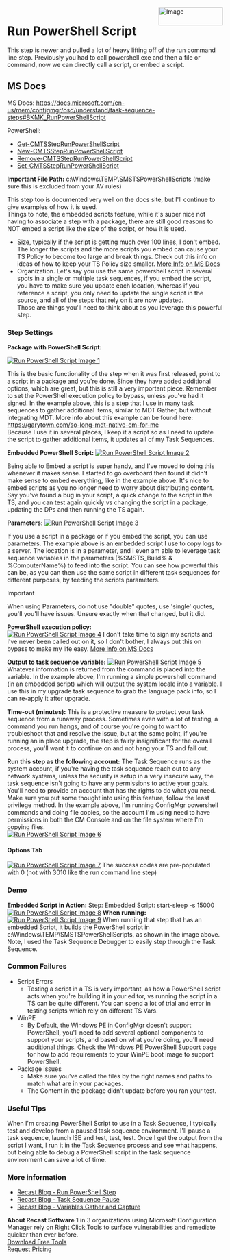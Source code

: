 <img style="float: right;" src="https://docs.recastsoftware.com/media/Recast-Logo-Dark_Horizontal_nav.png"  alt="Image" height="43" width="150">

# Run PowerShell Script

This step is newer and pulled a lot of heavy lifting off of the run command line step.  Previously you had to call powershell.exe and then a file or command, now we can directly call a script, or embed a script.

## MS Docs

MS Docs: <https://docs.microsoft.com/en-us/mem/configmgr/osd/understand/task-sequence-steps#BKMK_RunPowerShellScript>

PowerShell:

- [Get-CMTSStepRunPowerShellScript](https://docs.microsoft.com/en-us/powershell/module/configurationmanager/Get-CMTSStepRunPowerShellScript?view=sccm-ps)
- [New-CMTSStepRunPowerShellScript](https://docs.microsoft.com/en-us/powershell/module/configurationmanager/New-CMTSStepRunPowerShellScript?view=sccm-ps)
- [Remove-CMTSStepRunPowerShellScript](https://docs.microsoft.com/en-us/powershell/module/configurationmanager/Remove-CMTSStepRunPowerShellScript?view=sccm-ps)
- [Set-CMTSStepRunPowerShellScript](https://docs.microsoft.com/en-us/powershell/module/configurationmanager/Set-CMTSStepRunPowerShellScript?view=sccm-ps)

**Important File Path:** c:\Windows\TEMP\SMSTSPowerShellScripts (make sure this is excluded from your AV rules)

This step too is documented very well on the docs site, but I'll continue to give examples of how it is used.  
Things to note, the embedded scripts feature, while it's super nice not having to associate a step with a package, there are still good reasons to NOT embed a script like the size of the script, or how it is used.  

- Size, typically if the script is getting much over 100 lines, I don't embed.  The longer the scripts and the more scripts you embed can cause your TS Policy to become too large and break things.  Check out this info on ideas of how to keep your TS Policy size smaller. [More Info on MS Docs](https://docs.microsoft.com/en-us/mem/configmgr/core/get-started/2020/technical-preview-2004#how-to-reduce-the-size-of-task-sequence-policy)
- Organization.  Let's say you use the same powershell script in several spots in a single or multiple task sequences, if you embed the script, you have to make sure you update each location, whereas if you reference a script, you only need to update the single script in the source, and all of the steps that rely on it are now updated.  
Those are things you'll need to think about as you leverage this powerful step.

### Step Settings

**Package with PowerShell Script:**

[![Run PowerShell Script Image 1](media/RunPowerShellScript01.png)](media/RunPowerShellScript01.png)

This is the basic functionality of the step when it was first released, point to a script in a package and you're done.  Since they have added additional options, which are great, but this is still a very important piece. Remember to set the PowerShell execution policy to bypass, unless you've had it signed.  In the example above, this is a step that I use in many task sequences to gather additional items, similar to MDT Gather, but without integrating MDT.  More info about this example can be found here: <https://garytown.com/so-long-mdt-native-cm-for-me>  
Because I use it in several places, I keep it a script so as I need to update the script to gather additional items, it updates all of my Task Sequences.

**Embedded PowerShell Script:**
[![Run PowerShell Script Image 2](media/RunPowerShellScript02Embedded.png)](media/RunPowerShellScript02Embedded.png)

Being able to Embed a script is super handy, and I've moved to doing this whenever it makes sense.  I started to go overboard then found it didn't make sense to embed everything, like in the example above.  It's nice to embed scripts as you no longer need to worry about distributing content.  Say you've found a bug in your script, a quick change to the script in the TS, and you can test again quickly vs changing the script in a package, updating the DPs and then running the TS again.  

**Parameters:**
[![Run PowerShell Script Image 3](media/RunPowerShellScript03Params.png)](media/RunPowerShellScript03Params.png)

If you use a script in a package or if you embed the script, you can use parameters.  The example above is an embedded script I use to copy logs to a server.  The location is in a parameter, and I even am able to leverage task sequence variables in the parameters (%SMSTS_Build% & %ComputerName%) to feed into the script.  You can see how powerful this can be, as you can then use the same script in different task sequences for different purposes, by feeding the scripts parameters.

> [!IMPORTANT]
> When using Parameters, do not use "double" quotes, use 'single' quotes, you'll you'll have issues.  Unsure exactly when that changed, but it did.

**PowerShell execution policy:**  
[![Run PowerShell Script Image 4](media/RunPowerShellScript04ExecutionPolicy.png)](media/RunPowerShellScript04ExecutionPolicy.png)
I don't take time to sign my scripts and I've never been called out on it, so I don't bother, I always put this on bypass to make my life easy.  [More Info on MS Docs](https://docs.microsoft.com/en-us/mem/configmgr/osd/understand/task-sequence-steps#powershell-execution-policy)  

**Output to task sequence variable:**
[![Run PowerShell Script Image 5](media/RunPowerShellScript05VarOutPut.png)](media/RunPowerShellScript05VarOutPut.png)
Whatever information is returned from the command is placed into the variable.  In the example above, I'm running a simple powershell command (in an embedded script) which will output the system locale into a variable.  I use this in my upgrade task sequence to grab the language pack info, so I can re-apply it after upgrade.

**Time-out (minutes):**
This is a protective measure to protect your task sequence from a runaway process.  Sometimes even with a lot of testing, a command you run hangs, and of course you're going to want to troubleshoot that and resolve the issue, but at the same point, if you're running an in place upgrade, the step is fairly insignificant for the overall process, you'll want it to continue on and not hang your TS and fail out.

**Run this step as the following account:**
The Task Sequence runs as the system account, if you're having the task sequence reach out to any network systems, unless the security is setup in a very insecure way, the task sequence isn't going to have any permissions to active your goals.  You'll need to provide an account that has the rights to do what you need.  Make sure you put some thought into using this feature, follow the least privilege method.   In the example above, I'm running ConfigMgr powershell commands and doing file copies, so the account I'm using need to have permissions in both the CM Console and on the file system where I'm copying files.  
[![Run PowerShell Script Image 6](media/RunPowerShellScript06RunAs.png)](media/RunPowerShellScript06RunAs.png)
#### Options Tab

[![Run PowerShell Script Image 7](media/RunPowerShellScript07Options.png)](media/RunPowerShellScript07Options.png)
The success codes are pre-populated with 0 (not with 3010 like the run command line step)

### Demo

**Embedded Script in Action:**
Step: Embedded Script: start-sleep -s 15000
[![Run PowerShell Script Image 8](media/RunPowerShellScript08Demo.png)](media/RunPowerShellScript08Demo.png)
**When running:**
[![Run PowerShell Script Image 9](media/RunPowerShellScript09Demo.png)](media/RunPowerShellScript09Demo.png)
When running that step that has an embedded Script, it builds the PowerShell script in c:\Windows\TEMP\SMSTSPowerShellScripts, as shown in the image above.  Note, I used the Task Sequence Debugger to easily step through the Task Sequence.

### Common Failures

- Script Errors
  - Testing a script in a TS is very important, as how a PowerShell script acts when you're building it in your editor, vs running the script in a TS can be quite different.  You can spend a lot of trial and error in testing scripts which rely on different TS Vars.
- WinPE
  - By Default, the Windows PE in ConfigMgr doesn't support PowerShell, you'll need to add several optional components to support your scripts, and based on what you're doing, you'll need additional things.  Check the Windows PE PowerShell Support page for how to add requirements to your WinPE boot image to support PowerShell.
- Package issues
  - Make sure you've called the files by the right names and paths to match what are in your packages.
  - The Content in the package didn't update before you ran your test.

### Useful Tips

When I'm creating PowerShell Script to use in a Task Sequence, I typically test and develop from a paused task sequence environment. I'll pause a task sequence, launch ISE and test, test, test.  Once I get the output from the script I want, I run it in the Task Sequence process and see what happens, but being able to debug a PowerShell script in the task sequence environment can save a lot of time.  

### More information

- [Recast Blog - Run PowerShell Step](https://www.recastsoftware.com/blog/a-week-of-task-sequence-tips-day-07)
- [Recast Blog - Task Sequence Pause](https://www.recastsoftware.com/blog/a-week-of-task-sequence-tips-day-02)
- [Recast Blog - Variables Gather and Capture](https://www.recastsoftware.com/blog/a-week-of-task-sequence-tips-day-03)

**About Recast Software**
1 in 3 organizations using Microsoft Configuration Manager rely on Right Click Tools to surface vulnerabilities and remediate quicker than ever before.  
[Download Free Tools](https://www.recastsoftware.com/?utm_source=cmdocs&utm_medium=referral&utm_campaign=cmdocs#formarea)  
[Request Pricing](https://www.recastsoftware.com/pricing?utm_source=cmdocs&utm_medium=referral&utm_campaign=cmdocs)